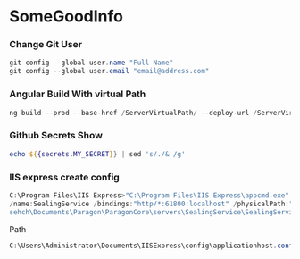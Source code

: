 # SomeGoodInfo


### Change Git User
```powershell
git config --global user.name "Full Name"
git config --global user.email "email@address.com"
```

### Angular Build With virtual Path
```powershell
ng build --prod --base-href /ServerVirtualPath/ --deploy-url /ServerVirtualPath/
```


### Github Secrets Show
```powershell
echo ${{secrets.MY_SECRET}} | sed 's/./& /g'
```

### IIS express create config
```powershell
C:\Program Files\IIS Express>"C:\Program Files\IIS Express\appcmd.exe" add s
/name:SealingService /bindings:"http/*:61800:localhost" /physicalPath:"C:\Us
sehch\Documents\Paragon\ParagonCore\servers\SealingService\SealingService"
```

Path
```powershell
C:\Users\Administrator\Documents\IISExpress\config\applicationhost.config
```
